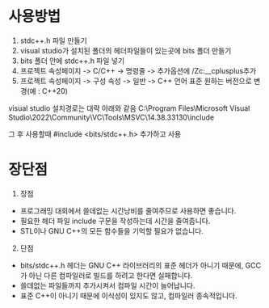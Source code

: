 # 사용방법
1) stdc++.h 파일 만들기
2) visual studio가 설치된 폴더의 헤더파일들이 있는곳에 bits 폴더 만들기
3) bits 폴더 안에 stdc++.h 파일 넣기
4) 프로젝트 속성페이지 -> C/C++ -> 명령줄 -> 추가옵션에 /Zc:__cplusplus추가
5) 프로젝트 속성페이지 -> 구성 속성 -> 일반 -> C++ 언어 표준 원하는 버전으로 변경(예 : C++20)

visual studio 설치경로는 대략 아래와 같음
C:\Program Files\Microsoft Visual Studio\2022\Community\VC\Tools\MSVC\14.38.33130\include

그 후 사용할때
#include <bits/stdc++.h> 추가하고 사용

# 장단점
1) 장점
- 프로그래밍 대회에서 쓸데없는 시간낭비를 줄여주므로 사용하면 좋습니다.
- 필요한 헤더 파일 include 구문을 작성하는데 시간을 줄여줍니다.
- STL이나 GNU C++의 모든 함수들을 기억할 필요가 없습니다.

2) 단점
- bits/stdc++.h 헤더는 GNU C++ 라이브러리의 표준 헤더가 아니기 때문에, GCC가 아닌 다른 컴파일러로 빌드를 하려고 한다면 실패합니다.
- 쓸데없는 파일들까지 추가시켜서 컴파일 시간이 늘어납니다.
- 표준 C++이 아니기 때문에 이식성이 있지도 않고, 컴파일러 종속적입니다.
